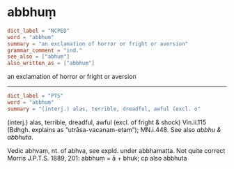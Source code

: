 # abbhuṃ

``` toml
dict_label = "NCPED"
word = "abbhuṃ"
summary = "an exclamation of horror or fright or aversion"
grammar_comment = "ind."
see_also = ["abhuṃ"]
also_written_as = ["abbhuṃ"]
```

an exclamation of horror or fright or aversion

--------------------

``` toml
dict_label = "PTS"
word = "abbhuṃ"
summary = "(interj.) alas, terrible, dreadful, awful (excl. o"
```

(interj.) alas, terrible, dreadful, awful (excl. of fright & shock) Vin.ii.115 (Bdhgh. explains as “utrāsa\-vacanam\-etaṃ”); MN.i.448. See also *abbhu & abbhuta*.

Vedic abhvaṃ, nt. of abhva, see expld. under abbhamatta. Not quite correct Morris J.P.T.S. 1889, 201: abbhuṃ = ā \+ bhuk; cp also abbhuta

